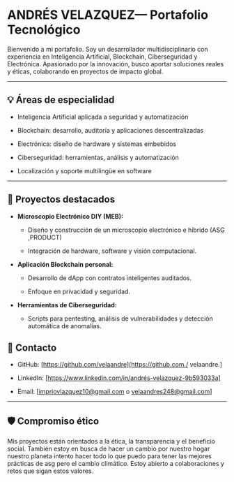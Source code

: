 # ANDRÉS VELAZQUEZ— Portafolio Tecnológico



Bienvenido a mi portafolio. Soy un desarrollador multidisciplinario con experiencia en Inteligencia Artificial, Blockchain, Ciberseguridad y Electrónica. Apasionado por la innovación, busco aportar soluciones reales y éticas, colaborando en proyectos de impacto global.



---



## 💡 Áreas de especialidad



- Inteligencia Artificial aplicada a seguridad y automatización

- Blockchain: desarrollo, auditoría y aplicaciones descentralizadas

- Electrónica: diseño de hardware y sistemas embebidos

- Ciberseguridad: herramientas, análisis y automatización

- Localización y soporte multilingüe en software



---



## 🚀 Proyectos destacados



- **Microscopio Electrónico DIY (MEB):**

  - Diseño y construcción de un microscopio electrónico e híbrido (ASG ,PRODUCT)

  - Integración de hardware, software y visión computacional.

- **Aplicación Blockchain personal:**

  - Desarrollo de dApp con contratos inteligentes auditados.

  - Enfoque en privacidad y seguridad.

- **Herramientas de Ciberseguridad:**

  - Scripts para pentesting, análisis de vulnerabilidades y detección automática de anomalías.



## 🤝 Contacto



- GitHub: [https://github.com/velaandre](https://github.com./ velaandre.]

- LinkedIn: [https://www.linkedin.com/in/andrés-velazquez-9b593033a]

- Email: [impriovlazquez10@gmail.com o velaandres248@gmail.com]



---



## 🛡️ Compromiso ético



Mis proyectos están orientados a la ética, la transparencia y el beneficio social. También estoy en busca de hacer un cambio por nuestro hogar nuestro planeta intento hacer todo lo que puedo para tener las mejores prácticas de asg pero el cambio climático. Estoy abierto a colaboraciones y retos que sigan estos valores.

